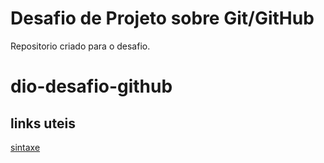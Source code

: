 # Desafio de Projeto sobre Git/GitHub
Repositorio criado para o desafio.


# dio-desafio-github

## links uteis
[sintaxe](https://www.google.com)
